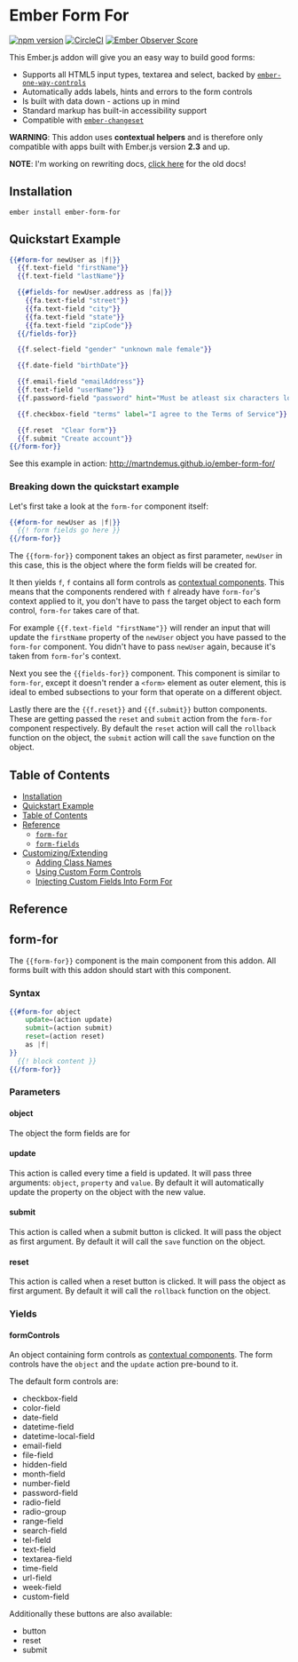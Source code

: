 # Ember Form For

[![npm version](https://badge.fury.io/js/ember-form-for.svg)](http://badge.fury.io/js/ember-form-for)
[![CircleCI](https://circleci.com/gh/DockYard/ember-form-for.svg?style=shield)](https://circleci.com/gh/DockYard/ember-form-for)
[![Ember Observer Score](http://emberobserver.com/badges/ember-form-for.svg)](http://emberobserver.com/addons/ember-form-for)

This Ember.js addon will give you an easy way to build good forms:
  * Supports all HTML5 input types, textarea and select, backed by [`ember-one-way-controls`](https://github.com/DockYard/ember-one-way-controls)
  * Automatically adds labels, hints and errors to the form controls
  * Is built with data down - actions up in mind
  * Standard markup has built-in accessibility support
  * Compatible with [`ember-changeset`](https://github.com/DockYard/ember-changeset)

__WARNING__: This addon uses __contextual helpers__ and is therefore only
compatible with apps built with Ember.js version __2.3__ and up.

__NOTE__: I'm working on rewriting docs, [click here](https://github.com/martndemus/ember-form-for/tree/1.4.1) for the old docs!

## Installation

```
ember install ember-form-for
```

## Quickstart Example

```hbs
{{#form-for newUser as |f|}}
  {{f.text-field "firstName"}}
  {{f.text-field "lastName"}}

  {{#fields-for newUser.address as |fa|}}
    {{fa.text-field "street"}}
    {{fa.text-field "city"}}
    {{fa.text-field "state"}}
    {{fa.text-field "zipCode"}}
  {{/fields-for}}

  {{f.select-field "gender" "unknown male female"}}

  {{f.date-field "birthDate"}}

  {{f.email-field "emailAddress"}}
  {{f.text-field "userName"}}
  {{f.password-field "password" hint="Must be atleast six characters long and include a capital letter"}}

  {{f.checkbox-field "terms" label="I agree to the Terms of Service"}}

  {{f.reset  "Clear form"}}
  {{f.submit "Create account"}}
{{/form-for}}
```

See this example in action: http://martndemus.github.io/ember-form-for/

### Breaking down the quickstart example

Let's first take a look at the `form-for` component itself:

```hbs
{{#form-for newUser as |f|}}
  {{! form fields go here }}
{{/form-for}}
```

The `{{form-for}}` component takes an object as first parameter, `newUser` in
this case, this is the object where the form fields will be created for.

It then yields `f`, `f` contains all form controls as [contextual components](http://emberjs.com/blog/2016/01/15/ember-2-3-released.html#toc_contextual-components).
This means that the components rendered with `f` already have `form-for`'s
context applied to it, you don't have to pass the target object to each
form control, `form-for` takes care of that.

For example `{{f.text-field "firstName"}}` will render an input that will update
the `firstName` property of the `newUser` object you have passed to the
`form-for` component. You didn't have to pass `newUser` again, because it's taken
from `form-for`'s context.

Next you see the `{{fields-for}}` component. This component is similar to
`form-for`, except it doesn't render a `<form>` element as outer element, this
is ideal to embed subsections to your form that operate on a different object.

Lastly there are the `{{f.reset}}` and `{{f.submit}}` button components. These
are getting passed the `reset` and `submit` action from the `form-for` component
respectively. By default the `reset` action will call the `rollback` function on
the object, the `submit` action will call the `save` function on the object.

## Table of Contents

- [Installation](#installation)
- [Quickstart Example](#quickstart-example)
- [Table of Contents](#table-of-contents)
- [Reference](#reference)
  + [`form-for`](#form-for)
  + [`form-fields`](#form-fields)
- [Customizing/Extending](#customizing-extending)
  + [Adding Class Names](#adding-class-names)
  + [Using Custom Form Controls](#using-custom-form-controls)
  + [Injecting Custom Fields Into Form For](#injecting-custom-fields-into-form-for)

## Reference

## form-for

The `{{form-for}}` component is the main component from this addon. All forms
built with this addon should start with this component.

### Syntax

```hbs
{{#form-for object
    update=(action update)
    submit=(action submit)
    reset=(action reset)
    as |f|
}}
  {{! block content }}
{{/form-for}}
```

### Parameters

#### object

The object the form fields are for

#### update

This action is called every time a field is updated. It will pass three
arguments: `object`, `property` and `value`. By default it will automatically
update the property on the object with the new value.

#### submit

This action is called when a submit button is clicked. It will pass the object
as first argument. By default it will call the `save` function on the object.

#### reset

This action is called when a reset button is clicked. It will pass the object
as first argument. By default it will call the `rollback` function on the
object.

### Yields

#### formControls

An object containing form controls as [contextual components](http://emberjs.com/blog/2016/01/15/ember-2-3-released.html#toc_contextual-components).
The form controls have the `object` and the `update` action pre-bound to it.

The default form controls are:

 - checkbox-field
 - color-field
 - date-field
 - datetime-field
 - datetime-local-field
 - email-field
 - file-field
 - hidden-field
 - month-field
 - number-field
 - password-field
 - radio-field
 - radio-group
 - range-field
 - search-field
 - tel-field
 - text-field
 - textarea-field
 - time-field
 - url-field
 - week-field
 - custom-field

Additionally these buttons are also available:

 - button
 - reset
 - submit
